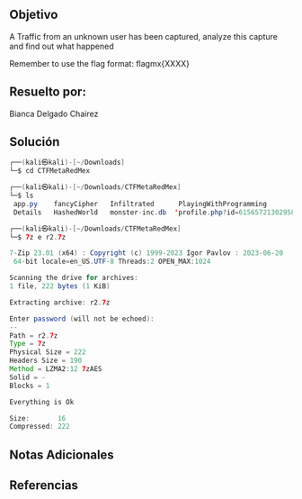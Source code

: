 ## Objetivo 
A Traffic from an unknown user has been captured, analyze this capture and find out what happened

Remember to use the flag format: flagmx{XXXX}
## Resuelto por:
Bianca Delgado Chairez
## Solución  

```java 
┌──(kali㉿kali)-[~/Downloads]
└─$ cd CTFMetaRedMex

┌──(kali㉿kali)-[~/Downloads/CTFMetaRedMex]
└─$ ls
 app.py    fancyCipher   Infiltrated      PlayingWithProgramming           r2.7z    r4.pcap
 Details   HashedWorld   monster-inc.db  'profile.php?id=61565721302958'   r3.png   Spy

┌──(kali㉿kali)-[~/Downloads/CTFMetaRedMex]
└─$ 7z e r2.7z

7-Zip 23.01 (x64) : Copyright (c) 1999-2023 Igor Pavlov : 2023-06-20
 64-bit locale=en_US.UTF-8 Threads:2 OPEN_MAX:1024

Scanning the drive for archives:
1 file, 222 bytes (1 KiB)

Extracting archive: r2.7z

Enter password (will not be echoed):
--
Path = r2.7z
Type = 7z
Physical Size = 222
Headers Size = 190
Method = LZMA2:12 7zAES
Solid = -
Blocks = 1

Everything is Ok

Size:       16
Compressed: 222
```

## Notas Adicionales 

## Referencias